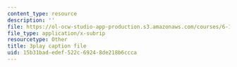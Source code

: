 ```yaml
---
content_type: resource
description: ''
file: https://ol-ocw-studio-app-production.s3.amazonaws.com/courses/6-172-performance-engineering-of-software-systems-fall-2018/15b31badedef522c69248de218b6ccca_a_R_DpsENfk.srt
file_type: application/x-subrip
resourcetype: Other
title: 3play caption file
uid: 15b31bad-edef-522c-6924-8de218b6ccca
---
```

